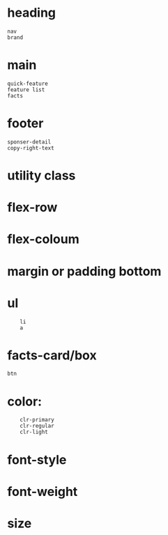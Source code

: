 # heading
    nav 
    brand
# main 
    quick-feature
    feature list
    facts
# footer
    sponser-detail
    copy-right-text 

# utility class 
# flex-row
# flex-coloum
# margin or padding bottom
# ul 
        li 
        a
   # facts-card/box
    btn
   # color: 
        clr-primary
        clr-regular
        clr-light
 # font-style
  # font-weight
   #  size
    